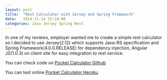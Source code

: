 ```yaml
---
layout: post
title:  "Rest Calculator with Jersey and Spring Framework"
date:   2014-11-14 15:18:00
categories: Java Jersey Spring Rest
---
```

In one of my reviews, employer wanted me to create a simple rest calculator so I decided to use Jersey(2.12) which supports Java-RS specification and Spring Framework(4.0.0.RELEASE) for dependency injection, Angular JS(1.0.3) on client site for easy integration to rest service.

You can check code on [Pocket Calculator Github][pocket-calculator]

You can test online [Pocket Calculator Heroku][heroku-live]

[pocket-calculator]: https://github.com/firstthumb/Pocket-Calculator
[heroku-live]: http://guarded-ridge-7544.herokuapp.com/
